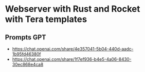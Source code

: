 # Webserver with Rust and Rocket with Tera templates

## Prompts GPT

- <https://chat.openai.com/share/4e357041-5b04-440d-aadc-1b95fd46380f>
- <https://chat.openai.com/share/1f7ef936-b4e5-4a06-8430-30ec868e4ca8>
